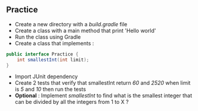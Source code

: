 ## Practice

* Create a new directory with a *build.gradle* file
* Create a class with a main method that print 'Hello world'
* Run the class using Gradle
* Create a class that implements : 
```java
public interface Practice {
    int smallestInt(int limit);
}
```
* Import JUnit dependency
* Create 2 tests that verify that smallestInt return *60* and *2520* when limit is *5* and *10* then run the tests
* **Optional** : Implement *smallestInt* to find what is the smallest integer that can be divided by all the integers from 1 to X ?
